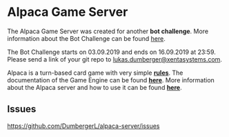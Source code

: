 # Alpaca Game Server
The Alpaca Game Server was created for another **bot challenge**. More information about the Bot Challenge can be found [here](Bot-Challenge-Description.pdf).

The Bot Challenge starts on 03.09.2019 and ends on 16.09.2019 at 23:59. Please send a link of your git repo to [lukas.dumberger@xentasystems.com](mailto:lukas.dumberger@xentasystems.com).

Alpaca is a turn-based card game with very simple [**rules**](alpaca/rules/Rules.md). The documentation of the Game Engine can be found [**here**](alpaca/README.md). More information about the Alpaca server and how to use it can be found [**here**](alpaca-server/README.md).

## Issues
https://github.com/DumbergerL/alpaca-server/issues

